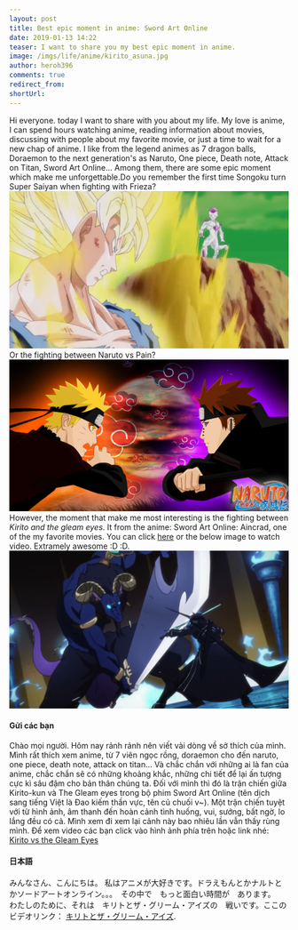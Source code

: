 ```yaml
---
layout: post
title: Best epic moment in anime: Sword Art Online
date: 2019-01-13 14:22
teaser: I want to share you my best epic moment in anime.
image: /imgs/life/anime/kirito_asuna.jpg
author: heroh396
comments: true
redirect_from:
shortUrl:
---
```


Hi everyone. today I want to share with you about my life. 
My love is anime, I can spend hours watching anime, reading information about
movies, discussing with people about my favorite movie, or just a time to wait
for a new chap of anime.  I like from the legend animes as 7 dragon balls,
Doraemon to the next generation's as Naruto, One piece, Death note, Attack on
Titan, Sword Art Online... 
Among them, there are some epic moment which make me unforgettable.Do you
remember the first time Songoku turn Super Saiyan when fighting with Frieza?
![Goku vs Frieza](/imgs/life/anime/goku_vs_frieza.jpg) 
Or the fighting between Naruto vs Pain?
![Naruto vs Pain](/imgs/life/anime/naruto_vs_pain.jpg)
However, the moment that make me most interesting is the fighting between
*Kirito and the gleam eyes*. It from the anime: Sword Art Online: Aincrad, one
of the my favorite movies. 
You can click [here](/imgs/life/anime/SAO_Kirito_vs_The_Gleam_Eyes.mp4) or the
below image to watch video. Extramely awesome :D :D. 
[![Sword art Online Kirito vs the Gleam Eyes](/imgs/life/anime/SAO_Kirito_vs_The_Gleam_Eyes.png)](/imgs/life/anime/SAO_Kirito_vs_The_Gleam_Eyes.mp4 "Sword art Online Kirito vs the Gleam Eyes")

#### Gửi các bạn
Chào mọi người. Hôm nay rảnh rảnh nên viết vài dòng về sở thích của mình.
Mình rất thích xem anime, từ 7 viên ngọc rồng, doraemon cho đến naruto, one
piece, death note, attack on titan... 
Và chắc chắn với những ai là fan của anime, chắc chắn sẽ có những khoảng khắc,
những chi tiết để lại ấn tượng cực kì sâu đậm cho bản thân chúng ta. Đối với
mình thì đó là trận chiến giữa Kirito-kun và The Gleam eyes trong bộ phim
Sword Art Online (tên dịch sang tiếng Việt là Đao kiếm thần vực, tên củ chuối
v~). 
Một trận chiến tuyệt với từ hình ảnh, âm thanh đến hoàn cảnh tình huống,
vui, sướng, bất ngờ, lo lắng đều có cả. Mình xem đi xem lại cảnh này bao nhiêu
lần vẫn thấy rùng mình. Để xem video các bạn click vào hình ảnh phía trên hoặc
link nhé:
[Kirito vs the Gleam Eyes](/imgs/life/anime/SAO_Kirito_vs_The_Gleam_Eyes.mp4)

#### 日本語
みんなさん、こんにちは。
私はアニメが大好きです。ドラえもんとかナルトとかソードアートオンライン。。。　その中で　もっと面白い時間が　あります。　
わたしのために、それは　キリトとザ・グリーム・アイズの　戦いです。ここのビデオリンク：
[キリトとザ・グリーム・アイズ](/imgs/life/anime/SAO_Kirito_vs_The_Gleam_Eyes.mp4).
